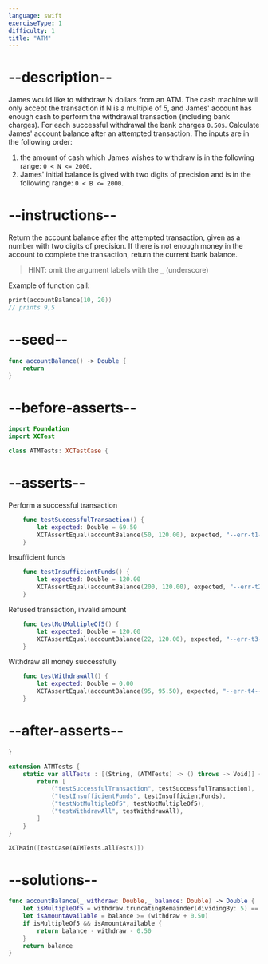 ```yaml
---
language: swift
exerciseType: 1
difficulty: 1
title: "ATM"
---
```


# --description--

James would like to withdraw N dollars from an ATM.
The cash machine will only accept the transaction if N is a multiple of 5, and James' account has enough cash to perform the withdrawal transaction (including bank charges).
For each successful withdrawal the bank charges `0.50$`.
Calculate James' account balance after an attempted transaction.
The inputs are in the following order:
1. the amount of cash which James wishes to withdraw is in the following range: `0 < N <= 2000`.
2. James' initial balance is gived with two digits of precision and is in the following range: `0 < B <= 2000`.

# --instructions--

Return the account balance after the attempted transaction, given as a number with two digits of precision.
If there is not enough money in the account to complete the transaction, return the current bank balance.

> HINT: omit the argument labels with the `_` (underscore)

Example of function call:
```swift
print(accountBalance(10, 20))
// prints 9,5
```

# --seed--

```swift
func accountBalance() -> Double {
    return
}
```

# --before-asserts--

```swift
import Foundation
import XCTest

class ATMTests: XCTestCase {
```

# --asserts--

Perform a successful transaction

```swift
    func testSuccessfulTransaction() {
        let expected: Double = 69.50
        XCTAssertEqual(accountBalance(50, 120.00), expected, "--err-t1--")
    }
```

Insufficient funds

```swift
    func testInsufficientFunds() {
        let expected: Double = 120.00
        XCTAssertEqual(accountBalance(200, 120.00), expected, "--err-t2--")
    }
```

Refused transaction, invalid amount

```swift
    func testNotMultipleOf5() {
        let expected: Double = 120.00
        XCTAssertEqual(accountBalance(22, 120.00), expected, "--err-t3--")
    }
```

Withdraw all money successfully

```swift
    func testWithdrawAll() {
        let expected: Double = 0.00
        XCTAssertEqual(accountBalance(95, 95.50), expected, "--err-t4--")
    }
```

# --after-asserts--

```swift
}

extension ATMTests {
    static var allTests : [(String, (ATMTests) -> () throws -> Void)] {
        return [
            ("testSuccessfulTransaction", testSuccessfulTransaction),
            ("testInsufficientFunds", testInsufficientFunds),
            ("testNotMultipleOf5", testNotMultipleOf5),
            ("testWithdrawAll", testWithdrawAll),
        ]
    }
}

XCTMain([testCase(ATMTests.allTests)])
```

# --solutions--

```swift
func accountBalance(_ withdraw: Double,_ balance: Double) -> Double {
    let isMultipleOf5 = withdraw.truncatingRemainder(dividingBy: 5) == 0;
    let isAmountAvailable = balance >= (withdraw + 0.50)
    if isMultipleOf5 && isAmountAvailable {
        return balance - withdraw - 0.50
    }
    return balance
}
```
